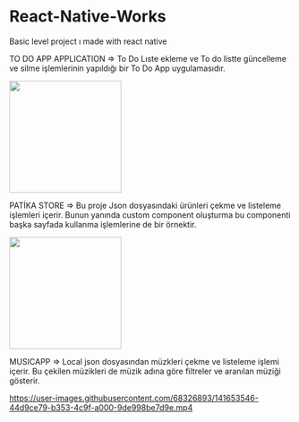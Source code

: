 # React-Native-Works
Basic level project ı made with react native

TO DO APP APPLICATION
=> To Do Lıste ekleme ve To do listte güncelleme ve silme işlemlerinin yapıldığı bir To Do App uygulamasıdır.


 <img src="https://user-images.githubusercontent.com/68326893/138595105-e7eaf6db-a19d-4446-9dbf-42291d3abf1b.png" width="200" />



PATİKA STORE
=> Bu proje  Json dosyasındaki ürünleri çekme ve listeleme işlemleri içerir. Bunun yanında custom component oluşturma bu componenti başka sayfada kullanma işlemlerine de bir örnektir.


 <img src="https://user-images.githubusercontent.com/68326893/141513053-2733e281-34d5-44c6-a106-7840bf1d073c.png" width="200" />


MUSICAPP
=> Local json dosyasından müzkleri çekme ve listeleme işlemi içerir. Bu çekilen müzikleri de müzik adına göre filtreler ve aranılan müziği gösterir.


https://user-images.githubusercontent.com/68326893/141653546-44d9ce79-b353-4c9f-a000-9de998be7d9e.mp4

